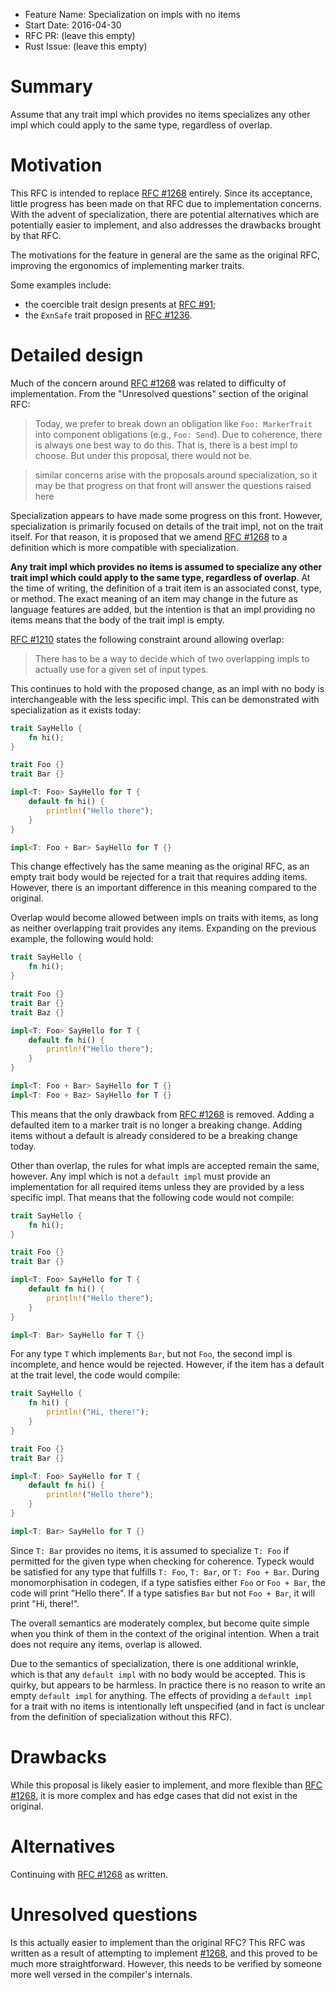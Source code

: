 - Feature Name: Specialization on impls with no items
- Start Date: 2016-04-30
- RFC PR: (leave this empty)
- Rust Issue: (leave this empty)

# Summary
[summary]: #summary

Assume that any trait impl which provides no items specializes any other impl
which could apply to the same type, regardless of overlap.

# Motivation
[motivation]: #motivation

This RFC is intended to replace [RFC #1268][1268]
entirely. Since its acceptance, little progress has been made on that RFC due to
implementation concerns. With the advent of specialization, there are potential
alternatives which are potentially easier to implement, and also addresses the
drawbacks brought by that RFC.

The motivations for the feature in general are the same as the original RFC,
improving the ergonomics of implementing marker traits.

Some examples include:

- the coercible trait design presents at [RFC #91][91];
- the `ExnSafe` trait proposed in [RFC #1236][1236].

# Detailed design
[design]: #detailed-design

Much of the concern around [RFC #1268][1268] was related to difficulty of
implementation. From the "Unresolved questions" section of the original RFC:

> Today, we prefer to break down an obligation like
> `Foo: MarkerTrait` into component obligations (e.g., `Foo: Send`). Due to
> coherence, there is always one best way to do this. That is, there is a best
> impl to choose. But under this proposal, there would not be.

> similar concerns arise with the proposals around specialization, so it may be
> that progress on that front will answer the questions raised here

Specialization appears to have made some progress on this front. However,
specialization is primarily focused on details of the trait impl, not on the
trait itself. For that reason, it is proposed that we amend [RFC #1268][1268] to
a definition which is more compatible with specialization.

**Any trait impl which provides no items is assumed to specialize any other
trait impl which could apply to the same type, regardless of overlap**. At the
time of writing, the definition of a trait item is an associated const, type, or
method. The exact meaning of an item may change in the future as language
features are added, but the intention is that an impl providing no items means
that the body of the trait impl is empty.

[RFC #1210][1210] states the following constraint around allowing overlap:

> There has to be a way to decide which of two overlapping impls to actually use
> for a given set of input types.

This continues to hold with the proposed change, as an impl with no body is
interchangeable with the less specific impl. This can be demonstrated with
specialization as it exists today:

```rust
trait SayHello {
    fn hi();
}

trait Foo {}
trait Bar {}

impl<T: Foo> SayHello for T {
    default fn hi() {
        println!("Hello there");
    }
}

impl<T: Foo + Bar> SayHello for T {}
```

This change effectively has the same meaning as the original RFC, as an empty
trait body would be rejected for a trait that requires adding items. However,
there is an important difference in this meaning compared to the original.

Overlap would become allowed between impls on traits with items, as long as
neither overlapping trait provides any items. Expanding on the previous example,
the following would hold:

```rust
trait SayHello {
    fn hi();
}

trait Foo {}
trait Bar {}
trait Baz {}

impl<T: Foo> SayHello for T {
    default fn hi() {
        println!("Hello there");
    }
}

impl<T: Foo + Bar> SayHello for T {}
impl<T: Foo + Baz> SayHello for T {}
```

This means that the only drawback from [RFC #1268][1268] is removed. Adding a
defaulted item to a marker trait is no longer a breaking change. Adding items
without a default is already considered to be a breaking change today.

Other than overlap, the rules for what impls are accepted remain the same,
however. Any impl which is not a `default impl` must provide an implementation
for all required items unless they are provided by a less specific impl. That
means that the following code would not compile:

```rust
trait SayHello {
    fn hi();
}

trait Foo {}
trait Bar {}

impl<T: Foo> SayHello for T {
    default fn hi() {
        println!("Hello there");
    }
}

impl<T: Bar> SayHello for T {}
```

For any type `T` which implements `Bar`, but not `Foo`, the second impl is
incomplete, and hence would be rejected. However, if the item has a default at
the trait level, the code would compile:

```rust
trait SayHello {
    fn hi() {
        println!("Hi, there!");
    }
}

trait Foo {}
trait Bar {}

impl<T: Foo> SayHello for T {
    default fn hi() {
        println!("Hello there");
    }
}

impl<T: Bar> SayHello for T {}
```

Since `T: Bar` provides no items, it is assumed to specialize `T: Foo` if
permitted for the given type when checking for coherence. Typeck would be
satisfied for any type that fulfills `T: Foo`, `T: Bar`, or `T: Foo + Bar`.
During monomorphisation in codegen, if a type satisfies either `Foo` or
`Foo + Bar`, the code will print "Hello there". If a type satisfies `Bar` but
not `Foo + Bar`, it will print "Hi, there!".

The overall semantics are moderately complex, but become quite simple when you
think of them in the context of the original intention. When a trait does not
require any items, overlap is allowed.

Due to the semantics of specialization, there is one additional wrinkle, which
is that any `default impl` with no body would be accepted. This is quirky, but
appears to be harmless. In practice there is no reason to write an empty
`default impl` for anything. The effects of providing a `default impl` for a
trait with no items is intentionally left unspecified (and in fact is unclear
from the definition of specialization without this RFC).

# Drawbacks
[drawbacks]: #drawbacks

While this proposal is likely easier to implement, and more flexible than
[RFC #1268][1268], it is more complex and has edge cases that did not exist in
the original.

# Alternatives
[alternatives]: #alternatives

Continuing with [RFC #1268][1268] as written.

# Unresolved questions
[unresolved]: #unresolved-questions

Is this actually easier to implement than the original RFC? This RFC was written
as a result of attempting to implement [#1268][1268], and this proved to be much
more straightforward. However, this needs to be verified by someone more well
versed in the compiler's internals.

[1210]: https://github.com/rust-lang/rfcs/pull/1210
[1236]: https://github.com/rust-lang/rfcs/pull/1236
[1268]: https://github.com/rust-lang/rfcs/pull/1268
[91]: https://github.com/rust-lang/rfcs/pull/91
